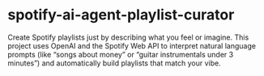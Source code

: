 # spotify-ai-agent-playlist-curator
Create Spotify playlists just by describing what you feel or imagine. This project uses OpenAI and the Spotify Web API to interpret natural language prompts (like “songs about money” or “guitar instrumentals under 3 minutes”) and automatically build playlists that match your vibe.

